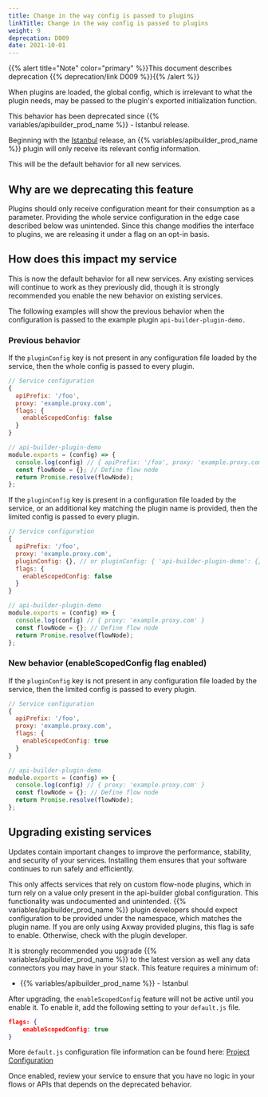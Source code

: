 ```yaml
---
title: Change in the way config is passed to plugins
linkTitle: Change in the way config is passed to plugins
weight: 9
deprecation: D009
date: 2021-10-01
---
```


{{% alert title="Note" color="primary" %}}This document describes deprecation {{% deprecation/link D009 %}}{{% /alert %}}

When plugins are loaded, the global config, which is irrelevant to what the plugin needs, may be passed to the plugin's exported initialization function.

This behavior has been deprecated since {{% variables/apibuilder_prod_name %}} - Istanbul release.

Beginning with the [Istanbul](/docs/release_notes/istanbul) release, an {{% variables/apibuilder_prod_name %}} plugin will only receive its relevant config information.

This will be the default behavior for all new services.

## Why are we deprecating this feature

Plugins should only receive configuration meant for their consumption as a parameter. Providing the whole service configuration in the edge case described below was unintended. Since this change modifies the interface to plugins, we are releasing it under a flag on an opt-in basis.

## How does this impact my service

This is now the default behavior for all new services. Any existing services will continue to work as they previously did, though it is strongly recommended you enable the new behavior on existing services.

The following examples will show the previous behavior when the configuration is passed to the example plugin `api-builder-plugin-demo.`

### Previous behavior

If the `pluginConfig` key is not present in any configuration file loaded by the service, then the whole config is passed to every plugin.

```javascript
// Service configuration
{
  apiPrefix: '/foo',
  proxy: 'example.proxy.com',
  flags: {
    enableScopedConfig: false
  }
}
```

```javascript
// api-builder-plugin-demo
module.exports = (config) => {
  console.log(config) // { apiPrefix: '/foo', proxy: 'example.proxy.com', flags: { enableScopedConfig: false } }
  const flowNode = {}; // Define flow node
  return Promise.resolve(flowNode);
};
```

If the `pluginConfig` key is present in a configuration file loaded by the service, or an additional key matching the plugin name is provided, then the limited config is passed to every plugin.

```javascript
// Service configuration
{
  apiPrefix: '/foo',
  proxy: 'example.proxy.com',
  pluginConfig: {}, // or pluginConfig: { 'api-builder-plugin-demo': {} },
  flags: {
    enableScopedConfig: false
  }
}
```

```javascript
// api-builder-plugin-demo
module.exports = (config) => {
  console.log(config) // { proxy: 'example.proxy.com' }
  const flowNode = {}; // Define flow node
  return Promise.resolve(flowNode);
};
```

### New behavior (enableScopedConfig flag enabled)

If the `pluginConfig` key is not present in any configuration file loaded by the service, then the limited config is passed to every plugin.

```javascript
// Service configuration
{
  apiPrefix: '/foo',
  proxy: 'example.proxy.com',
  flags: {
    enableScopedConfig: true
  }
}
```

```javascript
// api-builder-plugin-demo
module.exports = (config) => {
  console.log(config) // { proxy: 'example.proxy.com' }
  const flowNode = {}; // Define flow node
  return Promise.resolve(flowNode);
};
```

## Upgrading existing services

Updates contain important changes to improve the performance, stability, and security of your services. Installing them ensures that your software continues to run safely and efficiently.

This only affects services that rely on custom flow-node plugins, which in turn rely on a value only present in the api-builder global configuration. This functionality was undocumented and unintended. {{% variables/apibuilder_prod_name %}} plugin developers should expect configuration to be provided under the namespace, which matches the plugin name. If you are only using Axway provided plugins, this flag is safe to enable. Otherwise, check with the plugin developer.

It is strongly recommended you upgrade {{% variables/apibuilder_prod_name %}} to the latest version as well any data connectors you may have in your stack. This feature requires a minimum of:

* {{% variables/apibuilder_prod_name %}} - Istanbul

After upgrading, the `enableScopedConfig` feature will not be active until you enable it. To enable it, add the following setting to your `default.js` file.

```json
flags: {
    enableScopedConfig: true
}
```

More `default.js` configuration file information can be found here: [Project Configuration](/docs/developer_guide/project/configuration/project_configuration/#flags)

Once enabled, review your service to ensure that you have no logic in your flows or APIs that depends on the deprecated behavior.

